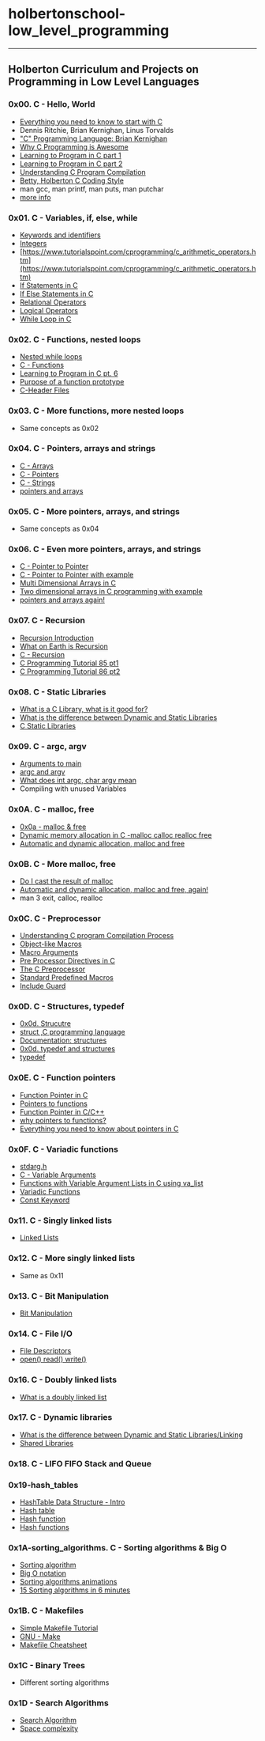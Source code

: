 # holbertonschool-low_level_programming
---
## Holberton Curriculum and Projects on Programming in Low Level Languages

### 0x00. C - Hello, World
* [Everything you need to know to start with C](https://docs.google.com/presentation/d/1ghto-TsXqgPRuEVmiCp7GvGttobdTLF4Yq8IRXwzvHY/edit#slide=id.p)
* Dennis Ritchie, Brian Kernighan, Linus Torvalds
* ["C" Programming Language: Brian Kernighan](https://www.youtube.com/watch?v=de2Hsvxaf8M)
* [Why C Programming is Awesome](https://www.youtube.com/watch?v=smGalmxPVYc)
* [Learning to Program in C part 1](https://www.youtube.com/watch?v=rk2fK2IIiiQ)
* [Learning to Program in C part 2](https://www.youtube.com/watch?v=FwpP_MsZWnU)
* [Understanding C Program Compilation](https://www.youtube.com/watch?v=VDslRumKvRA)
* [Betty, Holberton C Coding Style](https://github.com/holbertonschool/Betty/wiki)
* man gcc, man printf, man puts, man putchar
* [more info](https://twitter.com/unix_byte/status/1024147947393495040?s=21)

### 0x01. C - Variables, if, else, while
* [Keywords and identifiers](http://publications.gbdirect.co.uk/c_book/chapter2/keywords_and_identifiers.html)
* [Integers](http://publications.gbdirect.co.uk/c_book/chapter2/integral_types.html)
* [https://www.tutorialspoint.com/cprogramming/c_arithmetic_operators.htm](https://www.tutorialspoint.com/cprogramming/c_arithmetic_operators.htm)
* [If Statements in C](https://www.cprogramming.com/tutorial/c/lesson2.html)
* [If Else Statements in C](https://www.tutorialspoint.com/cprogramming/if_else_statement_in_c.htm)
* [Relational Operators](https://www.tutorialspoint.com/cprogramming/c_relational_operators.htm)
* [Logical Operators](https://fresh2refresh.com/c-programming/c-operators-expressions/c-logical-operators/)
* [While Loop in C](https://www.youtube.com/watch?v=Ju1LYO9pkaI)

### 0x02. C - Functions, nested loops
* [Nested while loops](https://www.youtube.com/watch?v=Z3iGeQ1gIss)
* [C - Functions](http://www.tutorialspoint.com/cprogramming/c_functions.htm)
* [Learning to Program in C pt. 6](https://www.youtube.com/watch?v=qMlnFwYdqIw)
* [Purpose of a function prototype](https://www.youtube.com/watch?v=qMlnFwYdqIw)
* [C-Header Files](https://www.tutorialspoint.com/cprogramming/c_header_files.htm)

### 0x03. C - More functions, more nested loops
* Same concepts as 0x02

### 0x04. C - Pointers, arrays and strings
* [C - Arrays](https://intranet.hbtn.io/rltoken/JDzn5TfvFN41WKKvjOfvTg)
* [C - Pointers](https://intranet.hbtn.io/rltoken/9CA1cUi3AxHOszdncsKC7g)
* [C - Strings](https://intranet.hbtn.io/rltoken/VBdJIrssmpg5YLOfoGTVnA)
* [pointers and arrays](https://intranet.hbtn.io/rltoken/kVltceqRAnz_WjS9zwYxqw)

### 0x05. C - More pointers, arrays, and strings
* Same concepts as 0x04

### 0x06. C - Even more pointers, arrays, and strings
* [C - Pointer to Pointer](https://intranet.hbtn.io/rltoken/97ic1ots5Y44UW4c5HBtRQ)
* [C - Pointer to Pointer with example](https://intranet.hbtn.io/rltoken/97z8i9z1xAZuuT4rM0UEUg)
* [Multi Dimensional Arrays in C](https://intranet.hbtn.io/rltoken/OINOASSTk6-D9PqX2oZZYw)
* [Two dimensional arrays in C programming with example](https://intranet.hbtn.io/rltoken/i9uZ2jWeVSPZCJpgPheuEA)
* [pointers and arrays again!](https://intranet.hbtn.io/rltoken/pvXJUy7BsqzZhdfEtR6zEw)

### 0x07. C - Recursion
* [Recursion Introduction](https://docs.google.com/presentation/d/1YZJZnrPuu1BGicyO9CRUUiEYSR7iFuPTEHlEjNkr3Hc/edit#slide=id.p)
* [What on Earth is Recursion](https://www.youtube.com/watch?v=Mv9NEXX1VHc)
* [C - Recursion](https://www.tutorialspoint.com/cprogramming/c_recursion.htm)
* [C Programming Tutorial 85 pt1](https://www.youtube.com/watch?v=XGxbXMP6k8k)
* [C Programming Tutorial 86 pt2](https://www.youtube.com/watch?v=7XiIS6HobNs)

### 0x08. C - Static Libraries
* [What is a C Library, what is it good for?](http://docencia.ac.upc.edu/FIB/USO/Bibliografia/unix-c-libraries.html#what_is_a_library)
* [What is the difference between Dynamic and Static Libraries](https://www.youtube.com/watch?v=eW5he5uFBNM)
* [C Static Libraries](https://intranet.hbtn.io/concepts/61)

### 0x09. C - argc, argv
* [Arguments to main](http://publications.gbdirect.co.uk/c_book/chapter10/arguments_to_main.html)
* [argc and argv](http://crasseux.com/books/ctutorial/argc-and-argv.html)
* [What does int argc, char argv mean](https://www.youtube.com/watch?v=aP1ijjeZc24)
* Compiling with unused Variables

### 0x0A. C - malloc, free
* [0x0a - malloc & free](https://docs.google.com/presentation/d/1awucWwPvD8BU783JVqzDXeSerU7eB504M6xRKKZndAI/edit#slide=id.p)
* [Dynamic memory allocation in C -malloc calloc realloc free](https://www.youtube.com/watch?v=xDVC3wKjS64)
* [Automatic and dynamic allocation, malloc and free](https://intranet.hbtn.io/concepts/62)

### 0x0B. C - More malloc, free
* [Do I cast the result of malloc](https://stackoverflow.com/questions/605845/do-i-cast-the-result-of-malloc)
* [Automatic and dynamic allocation, malloc and free, again!](https://intranet.hbtn.io/concepts/62)
* man 3 exit, calloc, realloc

### 0x0C. C - Preprocessor
* [Understanding C program Compilation Process](https://www.youtube.com/watch?v=VDslRumKvRA)
* [Object-like Macros](https://gcc.gnu.org/onlinedocs/gcc-5.1.0/cpp/Object-like-Macros.html#Object-like-Macros)
* [Macro Arguments](https://gcc.gnu.org/onlinedocs/gcc-5.1.0/cpp/Macro-Arguments.html#Macro-Arguments)
* [Pre Processor Directives in C](https://www.youtube.com/watch?v=X6HiYbY3Uak)
* [The C Preprocessor](https://www.cprogramming.com/tutorial/cpreprocessor.html)
* [Standard Predefined Macros](https://gcc.gnu.org/onlinedocs/gcc-5.1.0/cpp/Standard-Predefined-Macros.html#Standard-Predefined-Macros)
* [Include Guard](https://en.wikipedia.org/wiki/Include_guard)

### 0x0D. C - Structures, typedef
* [0x0d. Strucutre](https://docs.google.com/presentation/d/1wy6-h7ox6qUUabC50A6PD5uLiKHasmiOYDk3DwZPfGs/edit#slide=id.g13db114aac_0_149)
* [struct ,C programming language](https://en.wikipedia.org/wiki/Struct_(C_programming_language%29))
* [Documentation: structures](https://github.com/holbertonschool/Betty/wiki/Documentation:-Data-structures)
* [0x0d. typedef and structures](https://docs.google.com/presentation/d/1KNVX4ThB6RGEOFvwMMrHsJzC3EO3G3BaES68szWy9_E/edit#slide=id.g13db114aac_0_250)
* [typedef](http://publications.gbdirect.co.uk/c_book/chapter8/typedef.html)

### 0x0E. C - Function pointers
* [Function Pointer in C](https://www.geeksforgeeks.org/function-pointer-in-c/)
* [Pointers to functions](http://publications.gbdirect.co.uk/c_book/chapter5/function_pointers.html)
* [Function Pointer in C/C++](https://www.youtube.com/watch?v=ynYtgGUNelE)
* [why pointers to functions?](https://www.youtube.com/watch?v=sxTFSDAZM8s&feature=youtu.be)
* [Everything you need to know about pointers in C](https://boredzo.org/pointers/)

### 0x0F. C - Variadic functions
* [stdarg.h](https://en.wikipedia.org/wiki/Stdarg.h)
* [C - Variable Arguments](https://www.tutorialspoint.com/cprogramming/c_variable_arguments.htm)
* [Functions with Variable Argument Lists in C using va_list](https://www.cprogramming.com/tutorial/c/lesson17.html)
* [Variadic Functions](https://www.gnu.org/software/libc/manual/html_node/Variadic-Functions.html)
* [Const Keyword](https://www.youtube.com/watch?v=1W4oyuOdXv8)

### 0x11. C - Singly linked lists
* [Linked Lists](https://www.youtube.com/watch?v=udapt4FGY20&feature=youtu.be&t=2m10s)

### 0x12. C - More singly linked lists
* Same as 0x11

### 0x13. C - Bit Manipulation
* [Bit Manipulation](https://www.hackerearth.com/practice/notes/bit-manipulation/)

### 0x14. C - File I/O
* [File Descriptors](https://en.wikipedia.org/wiki/File_descriptor)
* [open() read() write()](https://www.youtube.com/watch?v=dP3N8g7h8gY)

### 0x16. C - Doubly linked lists
* [What is a doubly linked list](https://www.youtube.com/watch?v=k0pjD12bzP0)

### 0x17. C - Dynamic libraries
* [What is the difference between Dynamic and Static Libraries/Linking](https://www.youtube.com/watch?v=eW5he5uFBNM)
* [Shared Libraries](http://tldp.org/HOWTO/Program-Library-HOWTO/shared-libraries.html)

### 0x18. C - LIFO FIFO Stack and Queue

### 0x19-hash_tables
* [HashTable Data Structure - Intro](https://www.youtube.com/watch?v=MfhjkfocRR0)
* [Hash table](https://en.wikipedia.org/wiki/Hash_table)
* [Hash function](https://en.wikipedia.org/wiki/Hash_function)
* [Hash functions](http://www.cse.yorku.ca/~oz/hash.html)

### 0x1A-sorting_algorithms. C - Sorting algorithms & Big O
* [Sorting algorithm](https://en.wikipedia.org/wiki/Sorting_algorithm)
* [Big O notation](https://stackoverflow.com/questions/487258/what-is-a-plain-english-explanation-of-big-o-notation)
* [Sorting algorithms animations](https://www.toptal.com/developers/sorting-algorithms)
* [15 Sorting algorithms in 6 minutes](https://www.youtube.com/watch?v=kPRA0W1kECg)

### 0x1B. C - Makefiles
* [Simple Makefile Tutorial](http://www.cs.colby.edu/maxwell/courses/tutorials/maketutor/)
* [GNU - Make](https://www.gnu.org/software/make/manual/html_node/Introduction.html)
* [Makefile Cheatsheet](https://devhints.io/makefile)

### 0x1C - Binary Trees
* Different sorting algorithms

### 0x1D - Search Algorithms
* [Search Algorithm](https://en.wikipedia.org/wiki/Search_algorithm)
* [Space complexity](https://www.geeksforgeeks.org/g-fact-86/)
